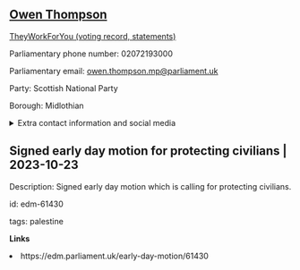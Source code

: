 ## <a href="https://members.parliament.uk/member/4482/contact">Owen Thompson</a>

<a href="https://www.theyworkforyou.com/mp/25278/owen_thompson/midlothian">TheyWorkForYou (voting record, statements)</a> 

Parliamentary phone number: 02072193000 

Parliamentary email: owen.thompson.mp@parliament.uk 

Party: Scottish National Party 

Borough: Midlothian 

<details><summary>Extra contact information and social media</summary> 
<li>Website: http://owenthompson.scot/</li>
<li>Twitter: https://twitter.com/OwenThompson</li>
<li>Constituency office phone number:</li>
<li>Constituency office email:</li>
<li>Facebook:</li>
<li>Instagram:</li>
<li>Youtube:</li>
<li>Linkedin:</li>
<li>Government department phone number:</li>
<li>Government department email:</li>
<li>Threads:</li>
<li>Party office phone number:</li>
<li>Party office email:</li>
<li>Tiktok:</li>
</details>

## Signed early day motion for protecting civilians | 2023-10-23

Description: Signed early day motion which is calling for protecting civilians. 
 
id: edm-61430 

tags: palestine 

**Links** 
 <li>https://edm.parliament.uk/early-day-motion/61430</li>
